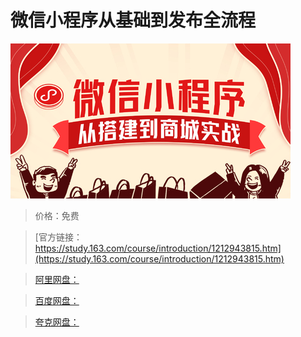 # 微信小程序从基础到发布全流程

![img](../../../assets/study163/free/a121eb42c05e45cebf0d53a362a05fcd.jpg)

> 价格：免费

> [官方链接：https://study.163.com/course/introduction/1212943815.htm](https://study.163.com/course/introduction/1212943815.htm)

> [阿里网盘：]()

> [百度网盘：]()

> [夸克网盘：]()
